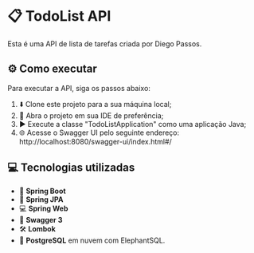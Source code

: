 # :clipboard: TodoList API

Esta é uma API de lista de tarefas criada por Diego Passos.

## :gear: Como executar

Para executar a API, siga os passos abaixo:

1. :arrow_down: Clone este projeto para a sua máquina local;
2. :file_folder: Abra o projeto em sua IDE de preferência;
3. :arrow_forward: Execute a classe "TodoListApplication" como uma aplicação Java;
4. :globe_with_meridians: Acesse o Swagger UI pelo seguinte endereço: http://localhost:8080/swagger-ui/index.html#/

## :computer: Tecnologias utilizadas

- :rocket: **Spring Boot**
- :page_facing_up: **Spring JPA**
- :computer: **Spring Web**
- :closed_book: **Swagger 3**
- :hammer_and_wrench: **Lombok**
- :elephant: **PostgreSQL** em nuvem com ElephantSQL.

